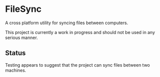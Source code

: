 # FileSync
A cross platform utility for syncing files between computers.

This project is currently a work in progress and should not be used in any serious manner.  

## Status
Testing appears to suggest that the project can sync files between two machines.
